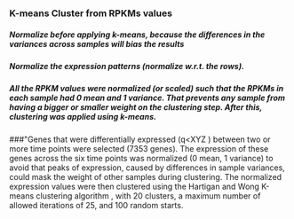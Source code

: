 ### K-means Cluster from RPKMs values

#####  Normalize before applying k-means, because the differences in the variances across samples will bias the results
#####  Normalize the expression patterns (normalize w.r.t. the rows).
##### All the RPKM values were normalized (or scaled) such that the RPKMs in each sample had 0 mean and 1 variance. That prevents any sample from having a bigger or smaller weight on the clustering step. After this, clustering was applied using k-means.


###"Genes that were differentially expressed (q<XYZ ) between two or more time points were selected  (7353 genes). The    expression of these genes across the six time points was normalized (0 mean, 1 variance) to avoid that peaks of expression, caused by differences in sample variances, could mask the weight of other samples during clustering. The normalized expression values were then clustered using the Hartigan and Wong K-means clustering algorithm , with 20 clusters, a maximum number of allowed iterations of 25, and 100 random starts. 
